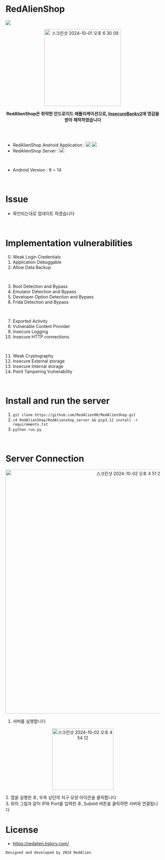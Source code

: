 # RedAlienShop
<img src="https://capsule-render.vercel.app/api?type=waving&color=BDBDC8&height=150&section=header" />


<p align="center"><img width="250" alt="스크린샷 2024-10-01 오후 6 30 09" src="https://github.com/user-attachments/assets/5588e827-7a86-4403-a586-f7edc842f775"></p>


<div>
<p align="center">
    <strong>RedAlienShop은 취약한 안드로이드 애플리케이션으로, <a href="https://github.com/dineshshetty/Android-InsecureBankv2">InsecureBankv2</a>에 영감을 받아 제작하였습니다</strong><br>
</p>
<br>
<br>

* RedAlienShop Android Application : <img src="https://img.shields.io/badge/JAVA-007396?style=flat-square&logo=Java&logoColor=white"> <img src="https://img.shields.io/badge/C-00599C.svg?&style=flat-square&logo=C&logoColor=white">
* RedAlienShop Server : <img src="https://img.shields.io/badge/Python-3776AB?style=flat-square&logo=Python&logoColor=white"> 
<br>

* Android Version : 9 ~ 14
<br>

# Issue
* 확인되는대로 업데이트 하겠습니다
<br>

# Implementation vulnerabilities
0. Weak Login Credentials
1. Application Debuggable
2. Allow Data Backup
<br>

3. Root Detection and Bypass
4. Emulator Detection and Bypass
5. Developer Option Detection and Bypass
6. Frida Detection and Bypass
<br>

7. Exported Activity
8. Vulnerable Content Provider
9. Insecure Logging
10. Insecure HTTP connections
<br>

11. Weak Cryptography
12. Insecure External storage
13. Insecure Internal storage
14. Point Tampering Vulnerability
<br>

# Install and run the server
1. `git clone https://github.com/RedAlien00/RedAlienShop.git`
2. `cd RedAlienShop/RedAlienshop_server && pip3.12 install -r requirements.txt`
3. ```python run.py```

<br>

# Server Connection
<p align="center"><img width="794" alt="스크린샷 2024-10-02 오후 4 51 25" src="https://github.com/user-attachments/assets/643349f0-3143-4a10-ba9e-b924b3a8c8dc"></p>


1. 서버를 실행합니다
<p align="center">
    <img width="200" alt="스크린샷 2024-10-02 오후 4 54 12" src="https://github.com/user-attachments/assets/5e9144fe-9c58-4ac3-96ae-3f8ef873f382">
    
</p>
2. 앱을 실행한 후, 우측 상단의 지구 모양 아이콘을 클릭합니다<br>
3. 위의 그림과 같이 IP와 Port를 입력한 후, Submit 버튼을 클릭하면 서버와 연결됩니다

# License

- https://redalien.tistory.com/

```
Designed and developed by 2024 RedAlien 
```

